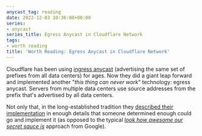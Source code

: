 ```yaml
---
anycast_tag: reading
date: 2022-12-03 10:36:00+00:00
series:
- anycast
series_title: Egress Anycast in Cloudflare Network
tags:
- worth reading
title: 'Worth Reading: Egress Anycast in Cloudflare Network'
---
```

Cloudflare has been using [ingress anycast](/2021/11/anycast-principles/) (advertising the same set of prefixes from all data centers) for ages. Now they did a giant leap forward and implemented another "_this thing can never work_" technology: egress anycast. Servers from multiple data centers use source addresses from the prefix that's advertised by all data centers.

Not only that, in the long-established tradition they [described their implementation](https://blog.cloudflare.com/cloudflare-servers-dont-own-ips-anymore/) in enough details that someone determined enough could go and implement it (as opposed to the typical _[look how awesome our secret sauce is](/2020/11/worth-reading-ai-replication-self-promotion/)_ approach from Google).
